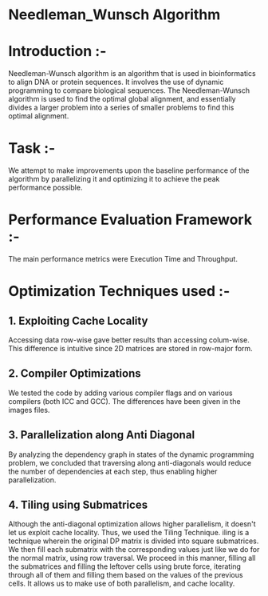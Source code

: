 # Needleman_Wunsch Algorithm
# Introduction :-
Needleman-Wunsch algorithm is an algorithm that is used in bioinformatics to align DNA or protein sequences. It involves the use of dynamic programming to compare biological sequences. The Needleman-Wunsch algorithm is used to find the optimal global alignment, and essentially divides a larger problem into a series of smaller problems to find this optimal alignment.
# Task :-
We attempt to make improvements upon the baseline performance of the algorithm by parallelizing it and optimizing it to achieve the peak performance possible.
# Performance Evaluation Framework :-
The main performance metrics were Execution Time and Throughput.
# Optimization Techniques used :-
## 1. Exploiting Cache Locality
   Accessing data row-wise gave better results than accessing colum-wise. This difference is intuitive since 2D matrices are stored in row-major form.
## 2. Compiler Optimizations
   We tested the code by adding various compiler flags and on various compilers (both ICC and GCC). The differences have been given in the images files.
## 3. Parallelization along Anti Diagonal
   By analyzing the dependency graph in states of the dynamic programming problem, we concluded that traversing along anti-diagonals would reduce the number of dependencies at each step, thus enabling higher 
   parallelization.
## 4. Tiling using Submatrices
   Although the anti-diagonal optimization allows higher parallelism, it doesn't let us exploit cache locality. Thus, we used the Tiling Technique. iling is a technique wherein the original DP matrix is divided 
   into square submatrices. We then fill each submatrix with the corresponding values just like we do for the normal matrix, using row traversal. We proceed in this manner, filling all the submatrices and filling 
   the leftover cells using brute force, iterating through all of them and filling them based on the values of the previous cells. It allows us to make use of both parallelism, and cache locality.
